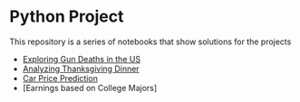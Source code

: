 # Python Project
This repository is a series of notebooks that show solutions for the projects

- [Exploring Gun Deaths in the US](https://github.com/siranzheng327/python_project/blob/master/Basics.ipynb)
- [Analyzing Thanksgiving Dinner](https://github.com/siranzheng327/python_project/blob/master/thanks_giving_Analzing.ipynb)
- [Car Price Prediction](https://github.com/siranzheng327/python_project/blob/master/Basics.ipynb)
- [Earnings based on College Majors]
